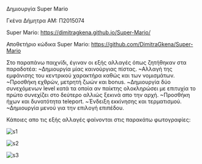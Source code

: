 Δημιουργία Super Mario

Γκένα Δήμητρα
ΑΜ: Π2015074

Super Mario: https://dimitragkena.github.io/Super-Mario/

Αποθετήριο κώδικα Super Mario: https://github.com/DimitraGkena/Super-Mario

Στο παραπάνω παιχνίδι, έγιναν οι εξής αλλαγές όπως ζητήθηκαν στα παραδοτέα:
~Δημιουργία μίας καινούργιας πίστας.
~Αλλαγή της εμφάνισης του κεντρικού χαρακτήρα καθώς και των νομισμάτων.
~Προσθήκη εχθρών, μετρητή ζωών και bonus.
~Δημιουργία δύο συνεχόμενων level κατά τα οποία αν παίκτης ολοκληρώσει με επιτυχία το πρώτο συνεχίζει στο δεύτερο αλλιώς ξεκινά απο την αρχή.
~Προσθήκη ήχων και δυνατότητα teleport.
~Ένδειξη εκκίνησης και τερματισμού.
~Δημιουργία μενού για την επιλογή επιπέδου.

Κάποιες απο τις εξής αλλαγές φαίνονται στις παρακάτω φωτογραφίες: 

![s1](https://user-images.githubusercontent.com/22773897/44390409-dfb79400-a535-11e8-9bd2-03156f29c7be.png)

![s2](https://user-images.githubusercontent.com/22773897/44390447-f5c55480-a535-11e8-93fe-746423d56640.png)

![s3](https://user-images.githubusercontent.com/22773897/44390467-007fe980-a536-11e8-8db1-be72e469ba56.png)
